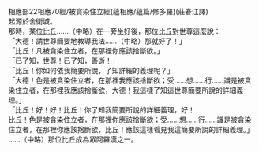 相應部22相應70經/被貪染住立經(蘊相應/蘊篇/修多羅)(莊春江譯)  
起源於舍衛城。  
那時，某位比丘……（中略）在一旁坐好後，那位比丘對世尊這麼說：  
「大德！請世尊簡要地教導我法……（中略）那就好了！」  
「比丘！凡被貪染住立者，在那裡你應該捨斷欲。」  
「已了知，世尊！已了知，善逝！」  
「比丘！你如何依我簡要所說，了知詳細的義理呢？」  
「大德！色是被貪染住立者，在那裡我應該捨斷欲；受……想……行……識是被貪染住立者，在那裡我應該捨斷欲，大德！我這樣了知這世尊簡要所說的詳細義理。」  
「比丘！好！好！比丘！你了知我簡要所說的詳細義理，好！  
比丘！色是被貪染住立者，在那裡你應該捨斷欲；受……想……行……識是被貪染住立者，在那裡你應該捨斷欲，比丘！應該這樣看見我這簡要所說的詳細義理。」  
……（中略）那位比丘成為眾阿羅漢之一。  
  
  
